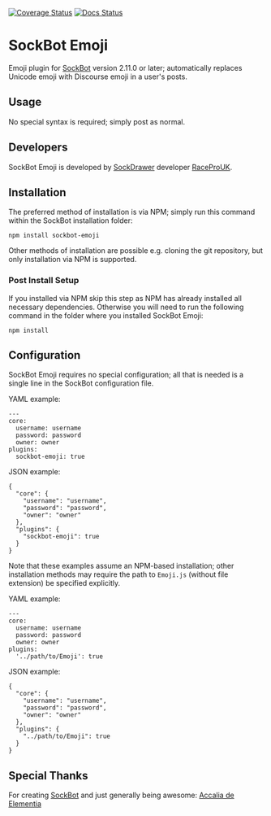 [![Coverage Status](https://coveralls.io/repos/SockDrawer/SockBot-Emoji/badge.svg?branch=master)](https://coveralls.io/r/SockDrawer/SockBot-Emoji?branch=master)
[![Docs Status](https://readthedocs.org/projects/sockbot-emoji/badge/?version=latest)](http://sockbot-emoji.readthedocs.org/)

# SockBot Emoji

Emoji plugin for [SockBot](https://sockbot.rtfd.org/en/latest/) version 2.11.0 or later; automatically replaces Unicode emoji with Discourse emoji in a user's posts.

## Usage

No special syntax is required; simply post as normal.

## Developers

SockBot Emoji is developed by [SockDrawer](https://github.com/SockDrawer) developer [RaceProUK](https://github.com/RaceProUK).

## Installation

The preferred method of installation is via NPM; simply run this command within the SockBot installation folder:
```
npm install sockbot-emoji
```

Other methods of installation are possible e.g. cloning the git repository, but only installation via NPM is supported.

### Post Install Setup

If you installed via NPM skip this step as NPM has already installed all necessary dependencies.
Otherwise you will need to run the following command in the folder where you installed SockBot Emoji:
```
npm install
```

## Configuration

SockBot Emoji requires no special configuration; all that is needed is a single line in the SockBot configuration file.

YAML example:
```
---
core:
  username: username
  password: password
  owner: owner
plugins:
  sockbot-emoji: true
```

JSON example:
```
{
  "core": {
    "username": "username",
    "password": "password",
    "owner": "owner"
  },
  "plugins": {
    "sockbot-emoji": true
  }
}
```

Note that these examples assume an NPM-based installation; other installation methods may require the path to `Emoji.js` (without file extension) be specified explicitly.

YAML example:
```
---
core:
  username: username
  password: password
  owner: owner
plugins:
  '../path/to/Emoji': true
```

JSON example:
```
{
  "core": {
    "username": "username",
    "password": "password",
    "owner": "owner"
  },
  "plugins": {
    "../path/to/Emoji": true
  }
}
```

## Special Thanks

For creating [SockBot](https://sockbot.readthedocs.org/en/latest/) and just generally being awesome: [Accalia de Elementia](https://github.com/AccaliaDeElementia)
